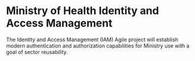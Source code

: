 # Ministry of Health Identity and Access Management

The Identity and Access Management (IAM) Agile project will establish modern authentication and authorization capabilities for Ministry use with a goal of sector reusability.
